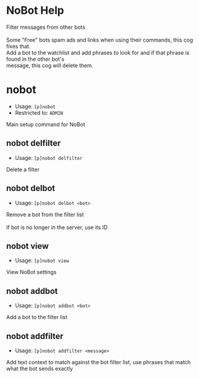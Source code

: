 # NoBot Help

Filter messages from other bots<br/><br/>Some "Free" bots spam ads and links when using their commands, this cog fixes that.<br/>Add a bot to the watchlist and add phrases to look for and if that phrase is found in the other bot's<br/>message, this cog will delete them.

# nobot
 - Usage: `[p]nobot `
 - Restricted to: `ADMIN`

Main setup command for NoBot

## nobot delfilter
 - Usage: `[p]nobot delfilter `

Delete a filter

## nobot delbot
 - Usage: `[p]nobot delbot <bot> `

Remove a bot from the filter list<br/><br/>If bot is no longer in the server, use its ID

## nobot view
 - Usage: `[p]nobot view `

View NoBot settings

## nobot addbot
 - Usage: `[p]nobot addbot <bot> `

Add a bot to the filter list

## nobot addfilter
 - Usage: `[p]nobot addfilter <message> `

Add text context to match against the bot filter list, use phrases that match what the bot sends exactly

